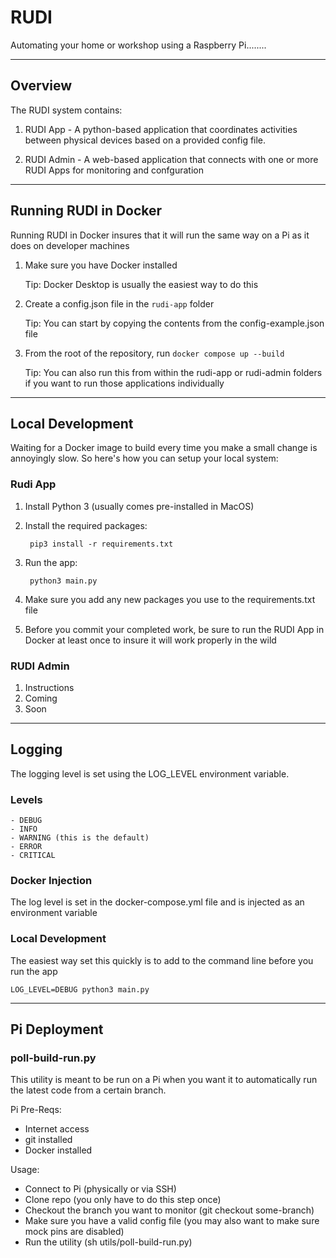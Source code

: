# RUDI

Automating your home or workshop using a Raspberry Pi........

---

## Overview

The RUDI system contains:

1. RUDI App - A python-based application that coordinates activities between physical devices based on a provided config file.

2. RUDI Admin - A web-based application that connects with one or more RUDI Apps for monitoring and confguration

---

## Running RUDI in Docker

Running RUDI in Docker insures that it will run the same way on a Pi as it does on developer machines

1. Make sure you have Docker installed 

    Tip: Docker Desktop is usually the easiest way to do this

2. Create a config.json file in the `rudi-app` folder

    Tip: You can start by copying the contents from the config-example.json file

3. From the root of the repository, run `docker compose up --build`

    Tip:  You can also run this from within the rudi-app or rudi-admin folders if you want to run those applications individually

---

## Local Development

Waiting for a Docker image to build every time you make a small change is annoyingly slow. So here's how you can setup your local system:

### Rudi App

1. Install Python 3 (usually comes pre-installed in MacOS)

2. Install the required packages:

        pip3 install -r requirements.txt

3. Run the app:

        python3 main.py

3. Make sure you add any new packages you use to the requirements.txt file

4. Before you commit your completed work, be sure to run the RUDI App in Docker at least once to insure it will work properly in the wild

### RUDI Admin

1. Instructions
2. Coming
3. Soon

---

## Logging

The logging level is set using the LOG_LEVEL environment variable.

### Levels

    - DEBUG
    - INFO
    - WARNING (this is the default)
    - ERROR
    - CRITICAL

### Docker Injection

The log level is set in the docker-compose.yml file and is injected as an environment variable

### Local Development

The easiest way set this quickly is to add to the command line before you run the app

    LOG_LEVEL=DEBUG python3 main.py

---

## Pi Deployment

### poll-build-run.py

This utility is meant to be run on a Pi when you want it to automatically run the latest code from a certain branch.

Pi Pre-Reqs:
- Internet access
- git installed
- Docker installed

Usage:
- Connect to Pi (physically or via SSH)
- Clone repo (you only have to do this step once)
- Checkout the branch you want to monitor (git checkout some-branch)
- Make sure you have a valid config file (you may also want to make sure mock pins are disabled)
- Run the utility (sh utils/poll-build-run.py)
